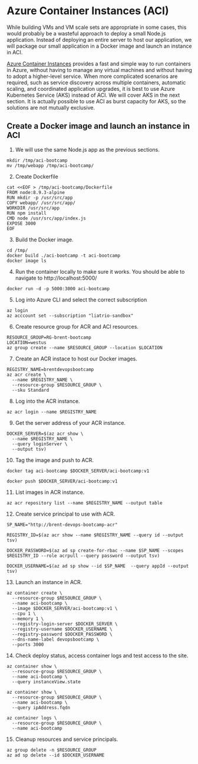 # Azure Container Instances (ACI)

While building VMs and VM scale sets are appropriate in some cases, this would probably be a wasteful approach to deploy a small Node.js application. Instead of deploying an entire server to host our application, we will package our small application in a Docker image and launch an instance in ACI.

[Azure Container Instances](https://azure.microsoft.com/en-us/services/container-instances/) provides a fast and simple way to run containers in Azure, without having to manage any virtual machines and without having to adopt a higher-level service. When more complicated scenarios are required, such as service discovery across multiple containers, automatic scaling, and coordinated application upgrades, it is best to use Azure Kubernetes Service (AKS) instead of ACI. We will cover AKS in the next section. It is actually possible to use ACI as burst capacity for AKS, so the solutions are not mutually exclusive.

## Create a Docker image and launch an instance in ACI

1. We will use the same Node.js app as the previous sections.

```
mkdir /tmp/aci-bootcamp
mv /tmp/webapp /tmp/aci-bootcamp/
```

2. Create Dockerfile

```
cat <<EOF > /tmp/aci-bootcamp/Dockerfile
FROM node:8.9.3-alpine
RUN mkdir -p /usr/src/app
COPY webapp/ /usr/src/app/
WORKDIR /usr/src/app
RUN npm install
CMD node /usr/src/app/index.js
EXPOSE 3000
EOF
```

3. Build the Docker image.

```
cd /tmp/
docker build ./aci-bootcamp -t aci-bootcamp
docker image ls
```

4. Run the container locally to make sure it works. You should be able to navigate to http://localhost:5000/

```
docker run -d -p 5000:3000 aci-bootcamp
```

5. Log into Azure CLI and select the correct subscription

```
az login
az acccount set --subscription "liatrio-sandbox"
```

6. Create resource group for ACR and ACI resources.

```
RESOURCE_GROUP=RG-brent-bootcamp
LOCATION=westus
az group create --name $RESOURCE_GROUP --location $LOCATION
```

7. Create an ACR instace to host our Docker images.

```
REGISTRY_NAME=brentdevopsbootcamp
az acr create \
  --name $REGISTRY_NAME \
  --resource-group $RESOURCE_GROUP \
  --sku Standard
```

8. Log into the ACR instance.

```
az acr login --name $REGISTRY_NAME
```

9. Get the server address of your ACR instance.

```
DOCKER_SERVER=$(az acr show \
  --name $REGISTRY_NAME \
  --query loginServer \
  --output tsv)
```

10. Tag the image and push to ACR.

```
docker tag aci-bootcamp $DOCKER_SERVER/aci-bootcamp:v1
```

```
docker push $DOCKER_SERVER/aci-bootcamp:v1
```

11. List images in ACR instance.

```
az acr repository list --name $REGISTRY_NAME --output table
```

12. Create service principal to use with ACR.

```
SP_NAME="http://brent-devops-bootcamp-acr"
```

```
REGISTRY_ID=$(az acr show --name $REGISTRY_NAME --query id --output tsv)
```

```
DOCKER_PASSWORD=$(az ad sp create-for-rbac --name $SP_NAME --scopes $REGISTRY_ID --role acrpull --query password --output tsv)
```

```
DOCKER_USERNAME=$(az ad sp show --id $SP_NAME  --query appId --output tsv)
```

13. Launch an instance in ACR.

```
az container create \
  --resource-group $RESOURCE_GROUP \
  --name aci-bootcamp \
  --image $DOCKER_SERVER/aci-bootcamp:v1 \
  --cpu 1 \
  --memory 1 \
  --registry-login-server $DOCKER_SERVER \
  --registry-username $DOCKER_USERNAME \
  --registry-password $DOCKER_PASSWORD \
  --dns-name-label devopsbootcamp \
  --ports 3000
```

14. Check deploy status, access container logs and test access to the site.

```
az container show \
  --resource-group $RESOURCE_GROUP \
  --name aci-bootcamp \
  --query instanceView.state
```

```
az container show \
  --resource-group $RESOURCE_GROUP \
  --name aci-bootcamp \
  --query ipAddress.fqdn
```

```
az container logs \
  --resource-group $RESOURCE_GROUP \
  --name aci-bootcamp
```

15. Cleanup resources and service principals.

```
az group delete -n $RESOURCE_GROUP
az ad sp delete --id $DOCKER_USERNAME
```
